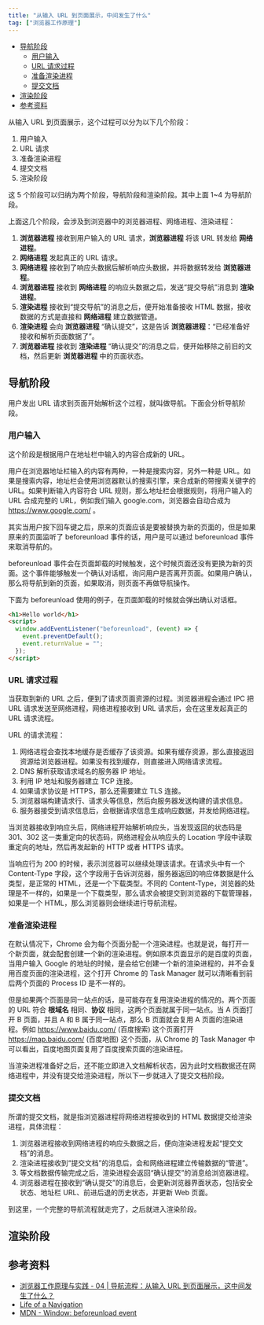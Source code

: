 ```yaml
---
title: "从输入 URL 到页面展示，中间发生了什么"
tag: ["浏览器工作原理"]
---
```


- [导航阶段](#导航阶段)
  - [用户输入](#用户输入)
  - [URL 请求过程](#url-请求过程)
  - [准备渲染进程](#准备渲染进程)
  - [提交文档](#提交文档)
- [渲染阶段](#渲染阶段)
- [参考资料](#参考资料)

从输入 URL 到页面展示，这个过程可以分为以下几个阶段：

1. 用户输入
2. URL 请求
3. 准备渲染进程
4. 提交文档
5. 渲染阶段

这 5 个阶段可以归纳为两个阶段，导航阶段和渲染阶段。其中上面 1~4 为导航阶段。

上面这几个阶段，会涉及到浏览器中的浏览器进程、网络进程、渲染进程：

1. **浏览器进程** 接收到用户输入的 URL 请求，**浏览器进程** 将该 URL 转发给 **网络进程**。
2. **网络进程** 发起真正的 URL 请求。
3. **网络进程** 接收到了响应头数据后解析响应头数据，并将数据转发给 **浏览器进程**。
4. **浏览器进程** 接收到 **网络进程** 的响应头数据之后，发送“提交导航”消息到 **渲染进程**。
5. **渲染进程** 接收到“提交导航”的消息之后，便开始准备接收 HTML 数据，接收数据的方式是直接和 **网络进程** 建立数据管道。
6. **渲染进程** 会向 **浏览器进程** “确认提交”，这是告诉 **浏览器进程**：“已经准备好接收和解析页面数据了”。
7. **浏览器进程** 接收到 **渲染进程** “确认提交”的消息之后，便开始移除之前旧的文档，然后更新 **浏览器进程** 中的页面状态。

## 导航阶段

用户发出 URL 请求到页面开始解析这个过程，就叫做导航。下面会分析导航阶段。

### 用户输入

这个阶段是根据用户在地址栏中输入的内容合成新的 URL。

用户在浏览器地址栏输入的内容有两种，一种是搜索内容，另外一种是 URL。如果是搜索内容，地址栏会使用浏览器默认的搜索引擎，来合成新的带搜索关键字的 URL。如果判断输入内容符合 URL 规则，那么地址栏会根据规则，将用户输入的 URL 合成完整的 URL，例如我们输入 google.com，浏览器会自动合成为 https://www.google.com/ 。

其实当用户按下回车键之后，原来的页面应该是要被替换为新的页面的，但是如果原来的页面监听了 beforeunload 事件的话，用户是可以通过 beforeunload 事件来取消导航的。

beforeunload 事件会在页面卸载的时候触发，这个时候页面还没有更换为新的页面。这个事件能够触发一个确认对话框，询问用户是否离开页面。如果用户确认，那么将导航到新的页面，如果取消，则页面不再做导航操作。

下面为 beforeunload 使用的例子，在页面卸载的时候就会弹出确认对话框。

```html
<h1>Hello world</h1>
<script>
  window.addEventListener("beforeunload", (event) => {
    event.preventDefault();
    event.returnValue = "";
  });
</script>
```

### URL 请求过程

当获取到新的 URL 之后，便到了请求页面资源的过程。浏览器进程会通过 IPC 把 URL 请求发送至网络进程，网络进程接收到 URL 请求后，会在这里发起真正的 URL 请求流程。

URL 的请求流程：

1. 网络进程会查找本地缓存是否缓存了该资源。如果有缓存资源，那么直接返回资源给浏览器进程。如果没有找到缓存，则直接进入网络请求流程。
1. DNS 解析获取请求域名的服务器 IP 地址。
1. 利用 IP 地址和服务器建立 TCP 连接。
1. 如果请求协议是 HTTPS，那么还需要建立 TLS 连接。
1. 浏览器端构建请求行、请求头等信息，然后向服务器发送构建的请求信息。
1. 服务器接受到请求信息后，会根据请求信息生成响应数据，并发给网络进程。

当浏览器接收到响应头后，网络进程开始解析响应头，当发现返回的状态码是 301、302 这一类重定向的状态码，网络进程会从响应头的 Location 字段中读取重定向的地址，然后再发起新的 HTTP 或者 HTTPS 请求。

当响应行为 200 的时候，表示浏览器可以继续处理该请求。在请求头中有一个 Content-Type 字段，这个字段用于告诉浏览器，服务器返回的响应体数据是什么类型，是正常的 HTML，还是一个下载类型。不同的 Content-Type，浏览器的处理是不一样的，如果是一个下载类型，那么请求会被提交到浏览器的下载管理器，如果是一个 HTML，那么浏览器则会继续进行导航流程。

### 准备渲染进程

在默认情况下，Chrome 会为每个页面分配一个渲染进程。也就是说，每打开一个新页面，就会配套创建一个新的渲染进程。例如原本页面显示的是百度的页面，当用户输入 Google 的地址的时候，是会给它创建一个新的渲染进程的，并不会复用百度页面的渲染进程，这个打开 Chrome 的 Task Manager 就可以清晰看到前后两个页面的 Process ID 是不一样的。

但是如果两个页面是同一站点的话，是可能存在复用渲染进程的情况的。两个页面的 URL 符合 **根域名** 相同、**协议** 相同，这两个页面就属于同一站点。当 A 页面打开 B 页面，并且 A 和 B 属于同一站点，那么 B 页面就会复用 A 页面的渲染进程。例如 https://www.baidu.com/ (百度搜索) 这个页面打开 https://map.baidu.com/ (百度地图) 这个页面，从 Chrome 的 Task Manager 中可以看出，百度地图页面复用了百度搜索页面的渲染进程。

当渲染进程准备好之后，还不能立即进入文档解析状态，因为此时文档数据还在网络进程中，并没有提交给渲染进程，所以下一步就进入了提交文档阶段。

### 提交文档

所谓的提交文档，就是指浏览器进程将网络进程接收到的 HTML 数据提交给渲染进程，具体流程：

1. 浏览器进程接收到网络进程的响应头数据之后，便向渲染进程发起“提交文档”的消息。
2. 渲染进程接收到“提交文档”的消息后，会和网络进程建立传输数据的“管道”。
3. 等文档数据传输完成之后，渲染进程会返回“确认提交”的消息给浏览器进程。
4. 浏览器进程在接收到“确认提交”的消息后，会更新浏览器界面状态，包括安全状态、地址栏 URL、前进后退的历史状态，并更新 Web 页面。

到这里，一个完整的导航流程就走完了，之后就进入渲染阶段。

## 渲染阶段

## 参考资料

- [浏览器工作原理与实践 - 04 | 导航流程：从输入 URL 到页面展示，这中间发生了什么？](https://time.geekbang.org/column/article/117637)
- [Life of a Navigation](https://chromium.googlesource.com/chromium/src/+/master/docs/navigation.md)
- [MDN - Window: beforeunload event](https://developer.mozilla.org/en-US/docs/Web/API/Window/beforeunload_event)
